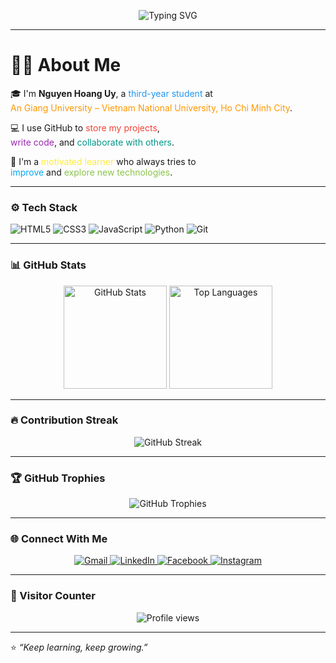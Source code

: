 <!-- Typing animation -->
<p align="center">
  <img src="https://readme-typing-svg.demolab.com?font=Poppins&size=28&duration=3000&pause=1000&color=4CAF50&center=true&vCenter=true&width=550&lines=👋+Hi%2C+I'm+Nguyen+Hoang+Uy;🎓+Third-year+student+at+An+Giang+University;💻+Passionate+about+learning+and+coding;🚀+Always+improving+and+exploring+new+technologies!" alt="Typing SVG" />
</p>

---

# 🧑‍💻 About Me

🎓 I'm **Nguyen Hoang Uy**, a <span style="color:#2196F3;">third-year student</span> at  
<span style="color:#FF9800;">An Giang University – Vietnam National University, Ho Chi Minh City</span>.  

💻 I use GitHub to <span style="color:#F44336;">store my projects</span>,  
<span style="color:#9C27B0;">write code</span>, and <span style="color:#009688;">collaborate with others</span>.  

🚀 I'm a <span style="color:#FFEB3B;">motivated learner</span> who always tries to  
<span style="color:#03A9F4;">improve</span> and <span style="color:#8BC34A;">explore new technologies</span>.  

---

### ⚙️ Tech Stack

![HTML5](https://img.shields.io/badge/HTML5-E34F26?style=for-the-badge&logo=html5&logoColor=white)
![CSS3](https://img.shields.io/badge/CSS3-1572B6?style=for-the-badge&logo=css3&logoColor=white)
![JavaScript](https://img.shields.io/badge/JavaScript-F7DF1E?style=for-the-badge&logo=javascript&logoColor=black)
![Python](https://img.shields.io/badge/Python-3776AB?style=for-the-badge&logo=python&logoColor=white)
![Git](https://img.shields.io/badge/Git-F05032?style=for-the-badge&logo=git&logoColor=white)

---

### 📊 GitHub Stats

<p align="center">
  <img src="https://github-readme-stats.vercel.app/api?username=DTH235812-NHoangUy&show_icons=true&theme=radical" alt="GitHub Stats" height="165"/>
  <img src="https://github-readme-stats.vercel.app/api/top-langs/?username=DTH235812-NHoangUy&layout=compact&theme=radical" alt="Top Languages" height="165"/>
</p>

---

### 🔥 Contribution Streak

<p align="center">
  <img src="https://streak-stats.demolab.com?user=DTH235812-NHoangUy&theme=radical&hide_border=false" alt="GitHub Streak" />
</p>

---

### 🏆 GitHub Trophies

<p align="center">
  <img src="https://github-profile-trophy.vercel.app/?username=DTH235812-NHoangUy&theme=radical&no-frame=true&margin-w=15&row=1&column=7" alt="GitHub Trophies" />
</p>

---

### 🌐 Connect With Me

<p align="center">
  <a href="mailto:nguyenhoanguy235812@gmail.com" target="_blank">
    <img src="https://img.shields.io/badge/Gmail-D14836?style=for-the-badge&logo=gmail&logoColor=white" alt="Gmail"/>
  </a>
  <a href="https://www.linkedin.com/in/nguyenhoanguy/" target="_blank">
    <img src="https://img.shields.io/badge/LinkedIn-0077B5?style=for-the-badge&logo=linkedin&logoColor=white" alt="LinkedIn"/>
  </a>
  <a href="https://www.facebook.com/nguyenhoanguy.235812" target="_blank">
    <img src="https://img.shields.io/badge/Facebook-1877F2?style=for-the-badge&logo=facebook&logoColor=white" alt="Facebook"/>
  </a>
  <a href="https://www.instagram.com/nguyenhoanguy_/" target="_blank">
    <img src="https://img.shields.io/badge/Instagram-E4405F?style=for-the-badge&logo=instagram&logoColor=white" alt="Instagram"/>
  </a>
</p>

---

### 👀 Visitor Counter

<p align="center">
  <img src="https://komarev.com/ghpvc/?username=DTH235812-NHoangUy&style=for-the-badge&color=brightgreen" alt="Profile views"/>
</p>

---

⭐ *“Keep learning, keep growing.”*
